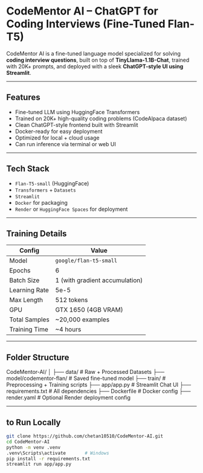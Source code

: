 # CodeMentor AI – ChatGPT for Coding Interviews (Fine-Tuned Flan-T5)

CodeMentor AI is a fine-tuned language model specialized for solving **coding interview questions**, built on top of **TinyLlama-1.1B-Chat**, trained with 20K+ prompts, and deployed with a sleek **ChatGPT-style UI using Streamlit**.

---

##  Features

-  Fine-tuned LLM using HuggingFace Transformers
-  Trained on 20K+ high-quality coding problems (CodeAlpaca dataset)
-  Clean ChatGPT-style frontend built with Streamlit
-  Docker-ready for easy deployment
-  Optimized for local + cloud usage
-  Can run inference via terminal or web UI

---

##  Tech Stack

- `Flan-T5-small` (HuggingFace)
- `Transformers` + `Datasets`
- `Streamlit`
- `Docker` for packaging
- `Render` or `HuggingFace Spaces` for deployment

---

##  Training Details

| Config         | Value                   |
|----------------|-------------------------|
| Model          | `google/flan-t5-small`  |
| Epochs         | 6                       |
| Batch Size     | 1 (with gradient accumulation) |
| Learning Rate  | 5e-5                    |
| Max Length     | 512 tokens              |
| GPU            | GTX 1650 (4GB VRAM)     |
| Total Samples  | ~20,000 examples        |
| Training Time  | ~4 hours                |

---

##  Folder Structure

CodeMentor-AI/
│
├── data/ # Raw + Processed Datasets
├── model/codementor-flan/ # Saved fine-tuned model
├── train/ # Preprocessing + Training scripts
├── app/app.py # Streamlit Chat UI
├── requirements.txt # All dependencies
├── Dockerfile # Docker config
├── render.yaml # Optional Render deployment config


---

##  to Run Locally

```bash
git clone https://github.com/chetan10510/CodeMentor-AI.git
cd CodeMentor-AI
python -m venv .venv
.venv\Scripts\activate       # Windows
pip install -r requirements.txt
streamlit run app/app.py
